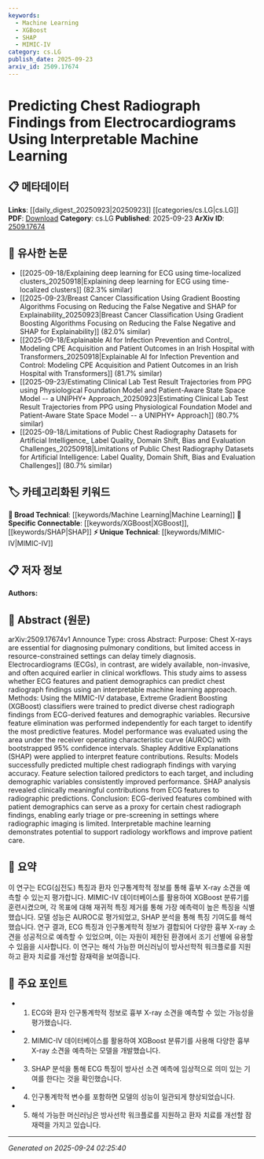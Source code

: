 ```yaml
---
keywords:
  - Machine Learning
  - XGBoost
  - SHAP
  - MIMIC-IV
category: cs.LG
publish_date: 2025-09-23
arxiv_id: 2509.17674
---
```


<!-- KEYWORD_LINKING_METADATA:
{
  "processed_timestamp": "2025-09-24T02:25:40.249276",
  "vocabulary_version": "1.0",
  "selected_keywords": [
    "Machine Learning",
    "XGBoost",
    "SHAP",
    "MIMIC-IV"
  ],
  "rejected_keywords": [],
  "similarity_scores": {
    "Machine Learning": 0.78,
    "XGBoost": 0.81,
    "SHAP": 0.8,
    "MIMIC-IV": 0.77
  },
  "extraction_method": "AI_prompt_based",
  "budget_applied": true,
  "candidates_json": {
    "candidates": [
      {
        "surface": "Interpretable Machine Learning",
        "canonical": "Machine Learning",
        "aliases": [
          "Explainable AI",
          "Transparent AI"
        ],
        "category": "broad_technical",
        "rationale": "Links to broader discussions on machine learning methodologies and their interpretability.",
        "novelty_score": 0.45,
        "connectivity_score": 0.88,
        "specificity_score": 0.65,
        "link_intent_score": 0.78
      },
      {
        "surface": "Extreme Gradient Boosting",
        "canonical": "XGBoost",
        "aliases": [
          "Extreme Gradient Boosting",
          "eXtreme Gradient Boosting"
        ],
        "category": "specific_connectable",
        "rationale": "XGBoost is a popular machine learning algorithm, facilitating connections with other works using similar methods.",
        "novelty_score": 0.55,
        "connectivity_score": 0.79,
        "specificity_score": 0.82,
        "link_intent_score": 0.81
      },
      {
        "surface": "Shapley Additive Explanations",
        "canonical": "SHAP",
        "aliases": [
          "Shapley Values",
          "SHAP"
        ],
        "category": "specific_connectable",
        "rationale": "SHAP is a key method for interpreting machine learning models, relevant for linking to interpretability studies.",
        "novelty_score": 0.6,
        "connectivity_score": 0.75,
        "specificity_score": 0.85,
        "link_intent_score": 0.8
      },
      {
        "surface": "MIMIC-IV database",
        "canonical": "MIMIC-IV",
        "aliases": [
          "MIMIC-IV dataset",
          "Medical Information Mart for Intensive Care IV"
        ],
        "category": "unique_technical",
        "rationale": "MIMIC-IV is a specific dataset, crucial for linking studies utilizing the same data source.",
        "novelty_score": 0.7,
        "connectivity_score": 0.68,
        "specificity_score": 0.9,
        "link_intent_score": 0.77
      }
    ],
    "ban_list_suggestions": [
      "recursive feature elimination",
      "bootstrapped 95% confidence intervals"
    ]
  },
  "decisions": [
    {
      "candidate_surface": "Interpretable Machine Learning",
      "resolved_canonical": "Machine Learning",
      "decision": "linked",
      "scores": {
        "novelty": 0.45,
        "connectivity": 0.88,
        "specificity": 0.65,
        "link_intent": 0.78
      }
    },
    {
      "candidate_surface": "Extreme Gradient Boosting",
      "resolved_canonical": "XGBoost",
      "decision": "linked",
      "scores": {
        "novelty": 0.55,
        "connectivity": 0.79,
        "specificity": 0.82,
        "link_intent": 0.81
      }
    },
    {
      "candidate_surface": "Shapley Additive Explanations",
      "resolved_canonical": "SHAP",
      "decision": "linked",
      "scores": {
        "novelty": 0.6,
        "connectivity": 0.75,
        "specificity": 0.85,
        "link_intent": 0.8
      }
    },
    {
      "candidate_surface": "MIMIC-IV database",
      "resolved_canonical": "MIMIC-IV",
      "decision": "linked",
      "scores": {
        "novelty": 0.7,
        "connectivity": 0.68,
        "specificity": 0.9,
        "link_intent": 0.77
      }
    }
  ]
}
-->

# Predicting Chest Radiograph Findings from Electrocardiograms Using Interpretable Machine Learning

## 📋 메타데이터

**Links**: [[daily_digest_20250923|20250923]] [[categories/cs.LG|cs.LG]]
**PDF**: [Download](https://arxiv.org/pdf/2509.17674.pdf)
**Category**: cs.LG
**Published**: 2025-09-23
**ArXiv ID**: [2509.17674](https://arxiv.org/abs/2509.17674)

## 🔗 유사한 논문
- [[2025-09-18/Explaining deep learning for ECG using time-localized clusters_20250918|Explaining deep learning for ECG using time-localized clusters]] (82.3% similar)
- [[2025-09-23/Breast Cancer Classification Using Gradient Boosting Algorithms Focusing on Reducing the False Negative and SHAP for Explainability_20250923|Breast Cancer Classification Using Gradient Boosting Algorithms Focusing on Reducing the False Negative and SHAP for Explainability]] (82.0% similar)
- [[2025-09-18/Explainable AI for Infection Prevention and Control_ Modeling CPE Acquisition and Patient Outcomes in an Irish Hospital with Transformers_20250918|Explainable AI for Infection Prevention and Control: Modeling CPE Acquisition and Patient Outcomes in an Irish Hospital with Transformers]] (81.7% similar)
- [[2025-09-23/Estimating Clinical Lab Test Result Trajectories from PPG using Physiological Foundation Model and Patient-Aware State Space Model -- a UNIPHY+ Approach_20250923|Estimating Clinical Lab Test Result Trajectories from PPG using Physiological Foundation Model and Patient-Aware State Space Model -- a UNIPHY+ Approach]] (80.7% similar)
- [[2025-09-18/Limitations of Public Chest Radiography Datasets for Artificial Intelligence_ Label Quality, Domain Shift, Bias and Evaluation Challenges_20250918|Limitations of Public Chest Radiography Datasets for Artificial Intelligence: Label Quality, Domain Shift, Bias and Evaluation Challenges]] (80.7% similar)

## 🏷️ 카테고리화된 키워드
**🧠 Broad Technical**: [[keywords/Machine Learning|Machine Learning]]
**🔗 Specific Connectable**: [[keywords/XGBoost|XGBoost]], [[keywords/SHAP|SHAP]]
**⚡ Unique Technical**: [[keywords/MIMIC-IV|MIMIC-IV]]

## 📋 저자 정보

**Authors:** 

## 📄 Abstract (원문)

arXiv:2509.17674v1 Announce Type: cross 
Abstract: Purpose: Chest X-rays are essential for diagnosing pulmonary conditions, but limited access in resource-constrained settings can delay timely diagnosis. Electrocardiograms (ECGs), in contrast, are widely available, non-invasive, and often acquired earlier in clinical workflows. This study aims to assess whether ECG features and patient demographics can predict chest radiograph findings using an interpretable machine learning approach.
  Methods: Using the MIMIC-IV database, Extreme Gradient Boosting (XGBoost) classifiers were trained to predict diverse chest radiograph findings from ECG-derived features and demographic variables. Recursive feature elimination was performed independently for each target to identify the most predictive features. Model performance was evaluated using the area under the receiver operating characteristic curve (AUROC) with bootstrapped 95% confidence intervals. Shapley Additive Explanations (SHAP) were applied to interpret feature contributions.
  Results: Models successfully predicted multiple chest radiograph findings with varying accuracy. Feature selection tailored predictors to each target, and including demographic variables consistently improved performance. SHAP analysis revealed clinically meaningful contributions from ECG features to radiographic predictions.
  Conclusion: ECG-derived features combined with patient demographics can serve as a proxy for certain chest radiograph findings, enabling early triage or pre-screening in settings where radiographic imaging is limited. Interpretable machine learning demonstrates potential to support radiology workflows and improve patient care.

## 📝 요약

이 연구는 ECG(심전도) 특징과 환자 인구통계학적 정보를 통해 흉부 X-ray 소견을 예측할 수 있는지 평가합니다. MIMIC-IV 데이터베이스를 활용하여 XGBoost 분류기를 훈련시켰으며, 각 목표에 대해 재귀적 특징 제거를 통해 가장 예측력이 높은 특징을 식별했습니다. 모델 성능은 AUROC로 평가되었고, SHAP 분석을 통해 특징 기여도를 해석했습니다. 연구 결과, ECG 특징과 인구통계학적 정보가 결합되어 다양한 흉부 X-ray 소견을 성공적으로 예측할 수 있었으며, 이는 자원이 제한된 환경에서 조기 선별에 유용할 수 있음을 시사합니다. 이 연구는 해석 가능한 머신러닝이 방사선학적 워크플로를 지원하고 환자 치료를 개선할 잠재력을 보여줍니다.

## 🎯 주요 포인트

- 1. ECG와 환자 인구통계학적 정보로 흉부 X-ray 소견을 예측할 수 있는 가능성을 평가했습니다.
- 2. MIMIC-IV 데이터베이스를 활용하여 XGBoost 분류기를 사용해 다양한 흉부 X-ray 소견을 예측하는 모델을 개발했습니다.
- 3. SHAP 분석을 통해 ECG 특징이 방사선 소견 예측에 임상적으로 의미 있는 기여를 한다는 것을 확인했습니다.
- 4. 인구통계학적 변수를 포함하면 모델의 성능이 일관되게 향상되었습니다.
- 5. 해석 가능한 머신러닝은 방사선학 워크플로를 지원하고 환자 치료를 개선할 잠재력을 가지고 있습니다.


---

*Generated on 2025-09-24 02:25:40*